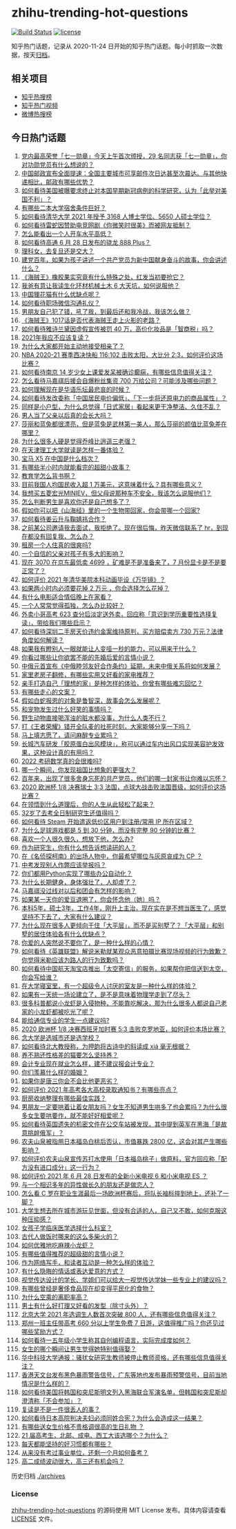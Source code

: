 # zhihu-trending-hot-questions

[![Build Status](https://github.com/justjavac/zhihu-trending-hot-questions/workflows/ci/badge.svg?branch=master)](https://github.com/justjavac/zhihu-trending-hot-questions/actions)
[![license](https://img.shields.io/github/license/justjavac/zhihu-trending-hot-questions)](https://github.com/justjavac/zhihu-trending-hot-questions/blob/master/LICENSE)

知乎热门话题，记录从 2020-11-24 日开始的知乎热门话题。每小时抓取一次数据，按天[归档](./archives)。

## 相关项目

- [知乎热搜榜](https://github.com/justjavac/zhihu-trending-top-search)
- [知乎热门视频](https://github.com/justjavac/zhihu-trending-hot-video)
- [微博热搜榜](https://github.com/justjavac/weibo-trending-hot-search)

## 今日热门话题

<!-- BEGIN -->
<!-- 最后更新时间 Tue Jun 29 2021 17:01:51 GMT+0800 (China Standard Time) -->

1. [党内最高荣誉「七一勋章」今天上午首次颁授，29
   名同志获「七一勋章」，你对功勋党员有什么想说的？](https://www.zhihu.com/question/468683456)
2. [中国邮政宣布全面提速：全国主要城市可享邮件次日达甚至次晨达。与其他快递相比，邮政有哪些优势？](https://www.zhihu.com/question/468495605)
3. [如何看待美国被曝要求终止对本国早期新冠病例的科学研究，认为「此举对美国不利」？](https://www.zhihu.com/question/468627372)
4. [有哪些二本大学宿舍条件巨好？](https://www.zhihu.com/question/374028292)
5. [如何看待清华大学 2021 年授予 3168 人博士学位、5650
   人硕士学位？](https://www.zhihu.com/question/468084761)
6. [如何看待雷蛇因赞助电竞网剧《你微笑时很美》而被网友抵制？](https://www.zhihu.com/question/468432056)
7. [怎么能看出一个人开车水平高低？](https://www.zhihu.com/question/390627646)
8. [如何看待高通 6 月 28 日发布的骁龙 888 Plus？](https://www.zhihu.com/question/468554670)
9. [理科女，去复旦还是交大？](https://www.zhihu.com/question/467187752)
10. [建党百年，如果为孩子讲述一个共产党员为新中国献身奋斗的故事，你会讲述什么？](https://www.zhihu.com/question/467167508)
11. [《海贼王》橡胶果实究竟有什么特殊之处，红发当初要抢它？](https://www.zhihu.com/question/467132666)
12. [我爸有意让我读生化环材机械土木 6 大天坑，如何说服他？](https://www.zhihu.com/question/468659467)
13. [中国狸花猫有什么优缺点呢？](https://www.zhihu.com/question/49379992)
14. [如何看待职场微信沟通礼仪？](https://www.zhihu.com/question/467777965)
15. [男朋友自己犯了错，吼了我，到最后还和我冷战，我该怎么做？](https://www.zhihu.com/question/309645402)
16. [《海贼王》1017话是否代表海贼王走上火影的老路？](https://www.zhihu.com/question/468180174)
17. [如何看待雅诗兰黛因虚假宣传被罚 40
    万，高价化妆品是「智商税」吗？](https://www.zhihu.com/question/468588693)
18. [2021年我应不应该复读？](https://www.zhihu.com/question/466781572)
19. [为什么大家都开始主动地接受相亲了？](https://www.zhihu.com/question/455245266)
20. [NBA 2020-21 赛季西决快船 116:102 击败太阳，大比分
    2:3，如何评价这场比赛？](https://www.zhihu.com/question/468676872)
21. [如何看待南京 14
    岁少女上课爱发呆被确诊癫痫，有哪些信息值得关注？](https://www.zhihu.com/question/468699123)
22. [怎么看待马嘉祺后援会自爆粉丝集资 700
    万给公司？可能涉及哪些问题？](https://www.zhihu.com/question/468354788)
23. [如何理解现在是华语乐坛最悲哀的时候？](https://www.zhihu.com/question/358590192)
24. [如何看待发改委称「中国居民电价偏低」、「下一步将还原电力的商品属性」？](https://www.zhihu.com/question/468425398)
25. [同样是小户型，为什么总觉得「日式家居」看起来更干净整洁、久住不乱？](https://www.zhihu.com/question/456011068)
26. [男人当了父亲以后真的会长大吗？](https://www.zhihu.com/question/440051636)
27. [莎丽和蓝兔都很漂亮，但是蓝兔是武林第一美人，那么莎丽的颜值比蓝兔差在哪里？](https://www.zhihu.com/question/457762212)
28. [为什么很多人硬是觉得乔峰比逍遥三老强？](https://www.zhihu.com/question/317690706)
29. [在天津理工大学就读是怎样一番体验？](https://www.zhihu.com/question/26561353)
30. [宝马 X5 在中国是什么档次？](https://www.zhihu.com/question/458266368)
31. [有哪些半小时内就能看完的超甜小故事？](https://www.zhihu.com/question/443425789)
32. [教育学怎么背书啊？](https://www.zhihu.com/question/462842524)
33. [目前我国人均国民收入超 1 万美元，这意味着什么？具有哪些意义？](https://www.zhihu.com/question/468450279)
34. [我想买五菱宏光MINIEV，但父母说那种车不安全，我该怎么说服他们？](https://www.zhihu.com/question/414846696)
35. [怎么判断男生是喜欢你还是自己想多了？](https://www.zhihu.com/question/357688189)
36. [假如你可以把《山海经》里的一个生物带回家，你会带哪一个回家?](https://www.zhihu.com/question/430567730)
37. [如何看待姜云升与鞠婧祎合作？](https://www.zhihu.com/question/468558229)
38. [之前某公司邀请我去面试，我拒绝了。现在很后悔，昨天微信联系了
    hr，到现在都没有回复我，怎么办？](https://www.zhihu.com/question/458631006)
39. [租房一个人住真的很爽吗?](https://www.zhihu.com/question/438872326)
40. [一个自信的父亲对孩子有多大的影响？](https://www.zhihu.com/question/445063546)
41. [现在 3070 在京东最低卖 4699 ，矿难是不是准备来了，7
    月份显卡是不是要正常了？](https://www.zhihu.com/question/467075661)
42. [如何评价 2021 年清华美院本科动画毕设《万华镜》？](https://www.zhihu.com/question/468063157)
43. [如果两小时内必须要花掉 2 万元 ，你会选择怎么花掉？](https://www.zhihu.com/question/467133296)
44. [有什么电影适合情侣晚上在家看？](https://www.zhihu.com/question/358887778)
45. [一个人常常觉得孤独，怎么办比较好？](https://www.zhihu.com/question/466216274)
46. [外卖小哥高考 623
    查分后淡定送外卖，回应称「意识到学历重要性选择复读」，带给我们哪些启示？](https://www.zhihu.com/question/468210688)
47. [如何看待深圳二手房天价违约金案维持原判，买方赔偿卖方 730
    万元？法律角度如何解读？](https://www.zhihu.com/question/467970031)
48. [如果我有瞪别人一眼就能让人变哑一秒的能力，可以用来干什么？](https://www.zhihu.com/question/467119229)
49. [你看过哪些让你欲罢不能的先婚后爱的言情小说？](https://www.zhihu.com/question/346921290)
50. [中俄元首宣布《中俄睦邻友好合作条约》延期，未来中俄关系将如何发展？](https://www.zhihu.com/question/468541198)
51. [家里老房子翻修，有哪些实用又好看的家电推荐？](https://www.zhihu.com/question/451819896)
52. [亲手打造自己「理想的家」是种怎样的体验，你曾有哪些难忘回忆？](https://www.zhihu.com/question/463830280)
53. [有哪些走心的文案？](https://www.zhihu.com/question/462263149)
54. [假如白蛇报恩的对象是鲁智深，故事会怎么发展呢？](https://www.zhihu.com/question/466621316)
55. [和宠物发生过什么好笑的事情吗？](https://www.zhihu.com/question/465343581)
56. [野生动物直接喝浑浊的脏水都没事，为什么人类不行？](https://www.zhihu.com/question/467873816)
57. [打《王者荣耀》错开全队麦的社死时刻，大家能够分享一下吗？](https://www.zhihu.com/question/467240578)
58. [马上填志愿了，请问麻醉专业累吗？](https://www.zhihu.com/question/467605351)
59. [长城汽车研发「胶原蛋白出风模块」，称可以通过车内出风口实现美容护发效果，这种设计真的有用吗？](https://www.zhihu.com/question/468453344)
60. [2022 考研数学真的会很难吗?](https://www.zhihu.com/question/443533627)
61. [哪一个瞬间，你发现祖国比想象的更强大？](https://www.zhihu.com/question/446190780)
62. [百年来，出现了很多舍身忘死的共产党员，他们的哪一封家书让你难以忘怀？](https://www.zhihu.com/question/460072405)
63. [2020 欧洲杯 1/8 决赛瑞士 3:3
    法国，点球大战击败法国晋级，如何评价这场比赛？](https://www.zhihu.com/question/468661462)
64. [在领悟到什么道理后，你的人生从此轻松了起来？](https://www.zhihu.com/question/467881890)
65. [32岁了去考全日制研究生还值得吗？](https://www.zhihu.com/question/451229926)
66. [如何看待 Steam 开始遣返低价区用户到注册/常用 IP
    所在区域？](https://www.zhihu.com/question/468158380)
67. [为什么足球游戏都是 5 到 30 分钟，而没有完整 90
    分钟的比赛？](https://www.zhihu.com/question/24892260)
68. [喜欢一个人很久很久，想放下他，怎么办?](https://www.zhihu.com/question/466116686)
69. [作为研究生，你有什么想告诉想读研的人？](https://www.zhihu.com/question/36447117)
70. [在《名侦探柯南》的出场人物中，你最希望哪位与灰原哀成为 CP ？](https://www.zhihu.com/question/466616308)
71. [中考发现别人作弊应该举报吗？](https://www.zhihu.com/question/466400208)
72. [你们都用Python实现了哪些办公自动化？](https://www.zhihu.com/question/441361902)
73. [为什么长期健身，身体强壮了，人却虚了？](https://www.zhihu.com/question/466730886)
74. [马嘉祺没过线对以后和团会有怎样的影响？](https://www.zhihu.com/question/467894496)
75. [如果某一天你的爱豆退圈了，你会怀念他（她）吗？](https://www.zhihu.com/question/442531619)
76. [本科5年，硕士3年，工作4年，刚升上主治，现在实在是不想当医生了，感觉坚持不下去了，大家有什么建议？](https://www.zhihu.com/question/466417334)
77. [为什么现在很多人更倾向于住「大平层」，而不是买别墅了？「大平层」和别墅的居住体验各有什么优缺点？](https://www.zhihu.com/question/457661420)
78. [你爱的人突然说不要你了，是一种什么样的心情？](https://www.zhihu.com/question/282403633)
79. [如何看待《英雄联盟》解说米勒就某观众恶意拍摄比赛现场视频的行为致歉？你觉得米勒应该为路人的行为致歉吗？](https://www.zhihu.com/question/468282086)
80. [如何看待中国航天淘宝店推出「太空寄信」的服务，如果帮你把信送到太空，你会写给谁？](https://www.zhihu.com/question/468406722)
81. [在大学寝室里，有一个超级令人讨厌的室友是一种什么样的体验？](https://www.zhihu.com/question/47757922)
82. [如果有一天统一场论建立了，是不是意味着物理学走到了尽头？](https://www.zhihu.com/question/464871344)
83. [很多科普都说小龙虾是入侵物种，不能靠吃解决，那为什么很多人都说自己老家的小龙虾都被吃光了呢？](https://www.zhihu.com/question/467101168)
84. [能给通信专业的学生一点建议吗?](https://www.zhihu.com/question/457152857)
85. [2020 欧洲杯 1/8 决赛西班牙加时赛 5:3
    击败克罗地亚，如何评价本场比赛？](https://www.zhihu.com/question/468516547)
86. [念大学是选城市还是选学校？](https://www.zhihu.com/question/47876709)
87. [如何看待北大教授称，为押韵将古诗中的斜读成 xiá 毫无根据？](https://www.zhihu.com/question/467044478)
88. [养不熟还性格差的猫要怎么坚持养？](https://www.zhihu.com/question/466457143)
89. [会计专业现在就业怎么样，建不建议报会计专业？](https://www.zhihu.com/question/333753646)
90. [你们羡慕什么样的婚姻？](https://www.zhihu.com/question/405234460)
91. [如果你是唐三你会不会比他更恶劣？](https://www.zhihu.com/question/467290587)
92. [如何评价 2021 年高考各大高校录取通知书？有哪些亮点？](https://www.zhihu.com/question/467432403)
93. [厨房收纳整理有哪些最佳实践？](https://www.zhihu.com/question/28173025)
94. [男朋友一定要哄着让着女朋友吗？女生不知道男生哄多了也会累吗？为什么很多女生要哄要作，就不能好好相爱呢？](https://www.zhihu.com/question/466945653)
95. [如何看待英国遗失的机密文件在公交车站被发现，其中提到英军在黑海「是故意挑衅俄军」？](https://www.zhihu.com/question/468251265)
96. [农夫山泉被指用日本福岛白桃后否认，市值暴跌 2800
    亿，这会对其产生哪些影响？](https://www.zhihu.com/question/468449453)
97. [如何评价农夫山泉宣传苏打水使用「日本福岛桃子」做原料，官方回应称「配方没有进口成分」这一行为？](https://www.zhihu.com/question/467945115)
98. [如何评价 2021 年 6 月 28 日发布的全新小米电视 6 和小米电视 ES
    ？](https://www.zhihu.com/question/468473231)
99. [与一个相识多年的异性做长久的朋友还是做恋人？](https://www.zhihu.com/question/304508082)
100. [怎么看 C
     罗在职业生涯最后一场欧洲杯赛后，将队长袖标摔到地上，还补了一脚？](https://www.zhihu.com/question/468365808)
101. [大学生想去所在城市游玩见世面，但没有合适的人，自己又不敢，如何克服这种压抑感？](https://www.zhihu.com/question/463867001)
102. [女孩子学临床医学选择什么科室？](https://www.zhihu.com/question/457985759)
103. [古代人做饭时哪来的这么多柴火的？](https://www.zhihu.com/question/51912831)
104. [如何优雅地吃麻辣小龙虾？](https://www.zhihu.com/question/31736204)
105. [有哪些值得推荐的超级甜的言情小说？](https://www.zhihu.com/question/386431503)
106. [作为网络写手，和读者互动是一种怎么样的体验？](https://www.zhihu.com/question/35051308)
107. [有什么隐晦的情话或表达爱意的方式？](https://www.zhihu.com/question/44085751)
108. [视觉传达设计的学长、学姐们可以给大一视觉传达学妹一些专业上的建议吗？](https://www.zhihu.com/question/394176760)
109. [有哪些曾经是奢侈食品现在却变得平民化的食物？](https://www.zhihu.com/question/466302067)
110. [为什么空乘的离职率高？](https://www.zhihu.com/question/311186930)
111. [男士有什么好打理又好看的发型（除寸头外）？](https://www.zhihu.com/question/34812534)
112. [北京大学 2021 年选调生人数首次突破 800
     人，还有哪些信息值得关注？](https://www.zhihu.com/question/468234668)
113. [郑州一班主任带高考 660 分以上学生免费 7
     日游，这值得推广吗？你还见过哪些奖励方式？](https://www.zhihu.com/question/467485052)
114. [如何看待一五年级小学生称其自创编程语言，实际完成度如何？](https://www.zhihu.com/question/466502198)
115. [女生的哪个瞬间让男生觉得她特别值得娶？](https://www.zhihu.com/question/278741502)
116. [华中科技大学通报：骚扰女研究生教师被停止教师资格，还有哪些信息值得关注？](https://www.zhihu.com/question/467613984)
117. [香港天文台发布黑色暴雨警告信号，广东等地也发布暴雨预警信号，目前当地情况是什么样的？](https://www.zhihu.com/question/468396807)
118. [如何看待美国将韩国和突尼斯明文列入黑海联合军演名单，但韩国和突尼斯却澄清称「不会参加」？](https://www.zhihu.com/question/466996002)
119. [复读是不是一件很丢人的事？](https://www.zhihu.com/question/467097025)
120. [如何看待日本高院判决夫妇必须同姓合宪？为什么会造成这一结果？](https://www.zhihu.com/question/467013995)
121. [有哪些送女生价格不贵格调很高的生日礼物 ？](https://www.zhihu.com/question/277831030)
122. [21 届高考生，北邮、成电、西工大该选哪个？为什么？](https://www.zhihu.com/question/467539471)
123. [每天都能坚持的好习惯都有哪些？](https://www.zhihu.com/question/465309453)
124. [从来没有考过事业单位，还剩一个月如何备考？](https://www.zhihu.com/question/351990894)
125. [高二成绩波动很大，高三还有机会吗？](https://www.zhihu.com/question/458288304)

<!-- END -->

历史归档 [./archives](./archives)

### License

[zhihu-trending-hot-questions](https://github.com/justjavac/zhihu-trending-hot-questions)
的源码使用 MIT License 发布。具体内容请查看 [LICENSE](./LICENSE) 文件。
